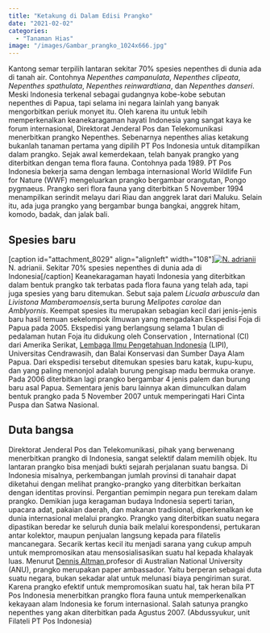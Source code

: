 ```yaml
---
title: "Ketakung di Dalam Edisi Prangko"
date: "2021-02-02"
categories: 
  - "Tanaman Hias"
image: "/images/Gambar_prangko_1024x666.jpg"
---
```


Kantong semar terpilih lantaran sekitar 70% spesies nepenthes di dunia ada di tanah air. Contohnya _Nepenthes campanulata_, _Nepenthes clipeata_, _Nepenthes spathulata_, _Nepenthes reinwardtiana_, dan _Nepenthes danseri_. Meski Indonesia terkenal sebagai gudangnya kobe-kobe sebutan nepenthes di Papua, tapi selama ini negara lainlah yang banyak mengorbitkan periuk monyet itu. Oleh karena itu untuk lebih memperkenalkan keanekaragaman hayati Indonesia yang sangat kaya ke forum internasional, Direktorat Jenderal Pos dan Telekomunikasi menerbitkan prangko Nepenthes. Sebenarnya nepenthes alias ketakung bukanlah tanaman pertama yang dipilih PT Pos Indonesia untuk ditampilkan dalam prangko. Sejak awal kemerdekaan, telah banyak prangko yang diterbitkan dengan tema flora fauna. Contohnya pada 1989. PT Pos Indonesia bekerja sama dengan lembaga internasional World Wildlife Fun for Nature (WWF) mengeluarkan prangko bergambar orangutan, Pongo pygmaeus. Prangko seri flora fauna yang diterbitkan 5 November 1994 menampilkan serindit melayu dari Riau dan anggrek larat dari Maluku. Selain itu, ada juga prangko yang bergambar bunga bangkai, anggrek hitam, komodo, badak, dan jalak bali.

## Spesies baru

\[caption id="attachment\_8029" align="alignleft" width="108"\][![N. adrianii](/images/Gambar_prangko1_349x768.jpg)](http://localhost/mitra/wp-content/uploads/2021/02/Gambar_prangko1_349x768.jpg) N. adrianii. Sekitar 70% spesies nepenthes di dunia ada di Indonesia\[/caption\] Keanekaragaman hayati Indonesia yang diterbitkan dalam bentuk prangko tak terbatas pada flora fauna yang telah ada, tapi juga spesies yang baru ditemukan. Sebut saja palem _Licuala arbuscula_ dan _Livistona Mamberamoensis_,serta burung _Melipotes carolae_ dan _Amblyornis_. Keempat spesies itu merupakan sebagian kecil dari jenis-jenis baru hasil temuan sekelompok ilmuwan yang mengadakan Ekspedisi Foja di Papua pada 2005. Ekspedisi yang berlangsung selama 1 bulan di pedalaman hutan Foja itu didukung oleh Conservation , International (Cl) dari Amerika Serikat, [Lembaga Ilmu Pengetahuan Indonesia](http://lipi.go.id/) (LIPI), Universitas Cendrawasih, dan Balai Konservasi dan Sumber Daya Alam Papua. Dari ekspedisi tersebut ditemukan spesies baru katak, kupu-kupu, dan yang paling menonjol adalah burung pengisap madu bermuka oranye. Pada 2006 diterbitkan lagi prangko bergambar 4 jenis palem dan burung baru asal Papua. Sementara jenis baru lainnya akan dimunculkan dalam bentuk prangko pada 5 November 2007 untuk memperingati Hari Cinta Puspa dan Satwa Nasional.

## Duta bangsa

Direktorat Jenderal Pos dan Telekomunikasi, pihak yang berwenang menerbitkan prangko di Indonesia, sangat selektif dalam memilih objek. Itu lantaran prangko bisa menjadi bukti sejarah perjalanan suatu bangsa. Di Indonesia misalnya, perkembangan jumlah provinsi di tanahair dapat diketahui dengan melihat prangko-prangko yang diterbitkan berkaitan dengan identitas provinsi. Pergantian pemimpin negara pun terekam dalam prangko. Demikian juga keragaman budaya Indonesia seperti tarian, upacara adat, pakaian daerah, dan makanan tradisional, diperkenalkan ke dunia internasional melalui prangko. Prangko yang diterbitkan suatu negara dipastikan beredar ke seluruh dunia baik melalui korespondensi, pertukaran antar kolektor, maupun penjualan langsung kepada para filatelis mancanegara. Secarik kertas kecil itu menjadi sarana yang cukup ampuh untuk mempromosikan atau mensosialisasikan suatu hal kepada khalayak luas. Menurut [Dennis Altman](http://scholars.latrobe.edu.au/daltman),profesor di Australian National University (ANU), prangko merupakan paper ambassador. Yaitu berperan sebagai duta suatu negara, bukan sekadar alat untuk melunasi biaya pengiriman surat. Karena prangko efektif untuk mempromosikan suatu hal, tak heran bila PT Pos Indonesia menerbitkan prangko flora fauna untuk memperkenalkan kekayaan alam Indonesia ke forum internasional. Salah satunya prangko nepenthes yang akan diterbitkan pada Agustus 2007. (Abdussyukur, unit Filateli PT Pos Indonesia)
